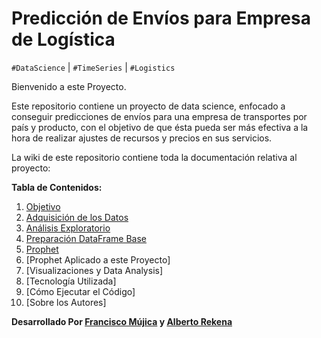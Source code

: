 # Predicción de Envíos para Empresa de Logística

`#DataScience` | `#TimeSeries` | `#Logistics`
<br>

Bienvenido a este Proyecto.

Este repositorio contiene un proyecto de data science, enfocado a conseguir predicciones de envíos para una empresa de transportes por país y producto, con el objetivo de que ésta pueda ser más efectiva a la hora de realizar ajustes de recursos y precios en sus servicios.

La wiki de este repositorio contiene toda la documentación relativa al proyecto:



**Tabla de Contenidos:**
1. [Objetivo](#objetivo)
2. [Adquisición de los Datos](#adquisicion-de-los-datos)
3. [Análisis Exploratorio](#analisis-exploratorio)
4. [Preparación DataFrame Base](#preparacion-dataframe-base)
5. [Prophet](#prophet)
6. [Prophet Aplicado a este Proyecto]
7. [Visualizaciones y Data Analysis]
8. [Tecnología Utilizada]
9. [Cómo Ejecutar el Código]
10. [Sobre los Autores]


**Desarrollado Por [Francisco Mújica](https://www.linkedin.com/in/francisco-m%C3%BAjica-de-la-mora-6ba816135/) y [Alberto Rekena](https://es.linkedin.com/in/albertorekena)**
